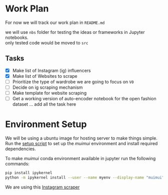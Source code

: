 # Work Plan
For now we will track our work plan in `README.md`

we will use `nbs` folder for testing the ideas or frameworks in Jupyter notebooks.  
only tested code would be moved to `src`

## Tasks
- [x] Make list of Instagram (ig) influencers 
- [x] Make list of Websites to scrape
- [ ] Prioritize the type of wardrobe we are going to focus on `V0`
- [ ] Decide on ig scraping mechanism
- [ ] Make template for website scraping
- [ ] Get a working version of auto-encoder notebook for the open fashion dataset
... add all the task here

# Environment Setup
We will be using a ubuntu image for hosting server to make things simple.
Run the [setup script](setup.sh) to set up the *muimui* environment and install required dependencies.

To make *muimui* conda environment available in jupyter run the following commands:
```bash
pip install ipykernel
python -m ipykernel install --user --name myenv --display-name "muimui"
```

We are using this [Instagram scraper](https://github.com/rarcega/instagram-scraper)
